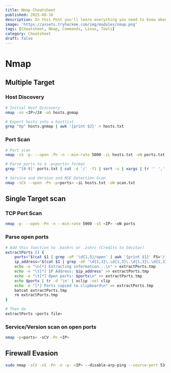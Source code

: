 ```yaml
---
title: Nmap Cheatsheet
published: 2025-08-16
description: In this Post you'll learn everything you need to know about enumeration using Nmap with a broad cheatsheet
image: 'https://assets.tryhackme.com/img/modules/nmap.png'
tags: [Cheatsheet, Nmap, Commands, Linux, Tools]
category: Cheatsheet
draft: false
---
```


# Nmap

## Multiple Target

### Host Discovery

```bash
# Initial Host Discovery
nmap -sn <IP>/24 -oG hosts.gnmap

# Export hosts into a hostlist 
grep "Up" hosts.gnmap | awk '{print $2}' > hosts.txt
```

### Port Scan

```bash
# Port scan
nmap -sS -p- --open -Pn -n --min-rate 5000 -iL hosts.txt -oN ports.txt

# Parse ports to a -p<ports> format
grep '^[0-9]' ports.txt | cut -d '/' -f1 | sort -u | xargs | tr '' ','

# Service and Version and NSE Detection Scan
nmap -sCV --open -Pn -p<ports> -iL hosts.txt -oN scan.txt
```

## Single Target scan

### TCP Port Scan

```bash
nmap -p- --open -Pn -n --min-rate 5000 -sS <IP> -oN ports
```

### Parse open ports

```bash
# Add this function to .bashrc or .zshrc (Credits to S4vitar)
extractPorts () {
	ports="$(cat $1 | grep -oP '\d{1,5}/open' | awk '{print $1}' FS='/' | xargs | tr ' ' ',')" 
	ip_address="$(cat $1 | grep -oP '\d{1,3}\.\d{1,3}\.\d{1,3}\.\d{1,3}' | sort -u | head -n 1)" 
	echo -e "\n[*] Extracting information...\n" > extractPorts.tmp
	echo -e "\t[*] IP Address: $ip_address" >> extractPorts.tmp
	echo -e "\t[*] Open ports: $ports\n" >> extractPorts.tmp
	echo $ports | tr -d '\n' | xclip -sel clip
	echo -e "[*] Ports copied to clipboard\n" >> extractPorts.tmp
	batcat extractPorts.tmp
	rm extractPorts.tmp
}

# Then do
extractPorts <ports file>
```

### Service/Version scan on open ports

```bash
nmap -p<ports> -sCV -Pn <IP>
```

## Firewall Evasion

```bash
sudo nmap -sCV -sS -Pn -n -p- <IP> --disable-arp-ping --source-port 53 -D RND:2
```
